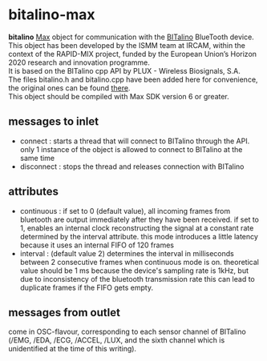 # bitalino-max

**bitalino** [Max](https://cycling74.com/products/max/) object for communication with the [BITalino](www.bitalino.com) BlueTooth device.   
This object has been developed by the ISMM team at IRCAM, within the context of the RAPID-MIX project, funded by the European Union’s Horizon 2020 research and innovation programme.   
It is based on the BITalino cpp API by PLUX - Wireless Biosignals, S.A.   
The files bitalino.h and bitalino.cpp have been added here for convenience, the original ones can be found [there](https://github.com/BITalinoWorld/cpp-api).   
This object should be compiled with Max SDK version 6 or greater.   

## messages to inlet

- connect : starts a thread that will connect to BITalino through the API. only 1 instance of the object is allowed to connect to BITalino at the same time
- disconnect : stops the thread and releases connection with BITalino

## attributes

- continuous : if set to 0 (default value), all incoming frames from bluetooth are output immediately after they have been received. if set to 1, enables an internal clock reconstructing the signal at a constant rate determined by the interval attribute. this mode introduces a little latency because it uses an internal FIFO of 120 frames
- interval : (default value 2) determines the interval in milliseconds between 2 consecutive frames when continuous mode is on. theoretical value should be 1 ms because the device's sampling rate is 1kHz, but due to inconsistency of the bluetooth transmission rate this can lead to duplicate frames if the FIFO gets empty.

## messages from outlet

come in OSC-flavour, corresponding to each sensor channel of BITalino (/EMG, /EDA, /ECG, /ACCEL, /LUX, and the sixth channel which is unidentified at the time of this writing).
